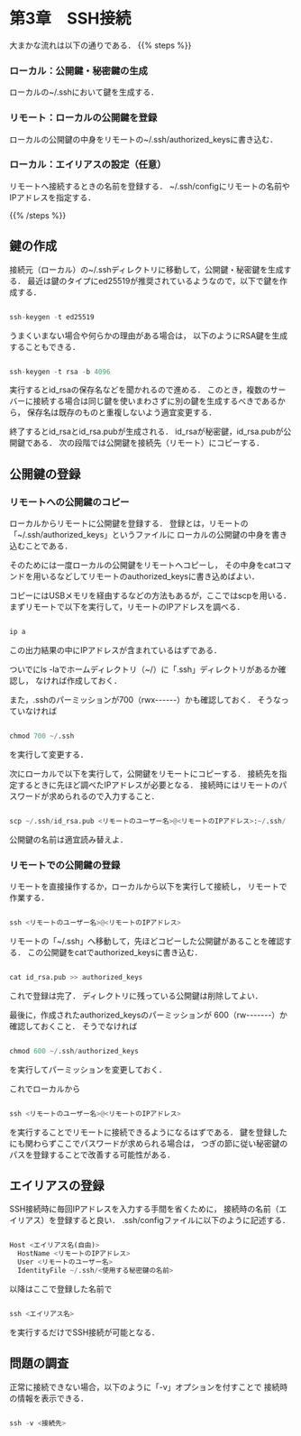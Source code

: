 # 第3章　SSH接続
<!-- ######################################### -->
大まかな流れは以下の通りである．
{{% steps %}}

### ローカル：公開鍵・秘密鍵の生成  
ローカルの~/.sshにおいて鍵を生成する．
### リモート：ローカルの公開鍵を登録  
ローカルの公開鍵の中身をリモートの~/.ssh/authorized\_keysに書き込む．
### ローカル：エイリアスの設定（任意）  
リモートへ接続するときの名前を登録する．
~/.ssh/configにリモートの名前やIPアドレスを指定する．

{{% /steps %}}
<!-- =================================== -->
## 鍵の作成
<!-- =================================== -->
接続元（ローカル）の~/.sshディレクトリに移動して，公開鍵・秘密鍵を生成する．
最近は鍵のタイプにed25519が推奨されているようなので，以下で鍵を作成する．
```python

ssh-keygen -t ed25519
```

うまくいまない場合や何らかの理由がある場合は，
以下のようにRSA鍵を生成することもできる．
```python

ssh-keygen -t rsa -b 4096
```


実行するとid\_rsaの保存名などを聞かれるので進める．
このとき，複数のサーバーに接続する場合は同じ鍵を使いまわさずに別の鍵を生成するべきであるから，
保存名は既存のものと重複しないよう適宜変更する．

終了するとid\_rsaとid\_rsa.pubが生成される．
id\_rsaが秘密鍵，id\_rsa.pubが公開鍵である．
次の段階では公開鍵を接続先（リモート）にコピーする．
<!-- =================================== -->
## 公開鍵の登録
<!-- =================================== -->

<!-- ---------------------------------- -->
### リモートへの公開鍵のコピー
<!-- ---------------------------------- -->
ローカルからリモートに公開鍵を登録する．
登録とは，リモートの「~/.ssh/authorized\_keys」というファイルに
ローカルの公開鍵の中身を書き込むことである．

そのためには一度ローカルの公開鍵をリモートへコピーし，
その中身をcatコマンドを用いるなどしてリモートのauthorized\_keysに書き込めばよい．

コピーにはUSBメモリを経由するなどの方法もあるが，ここではscpを用いる．
まずリモートで以下を実行して，リモートのIPアドレスを調べる．
```python

ip a
```

この出力結果の中にIPアドレスが含まれているはずである．

ついでにls -laでホームディレクトリ（~/）に「.ssh」ディレクトリがあるか確認し，
なければ作成しておく．

また，.sshのパーミッションが700（rwx------）かも確認しておく．
そうなっていなければ
```python

chmod 700 ~/.ssh
```

を実行して変更する．

次にローカルで以下を実行して，公開鍵をリモートにコピーする．
接続先を指定するときに先ほど調べたIPアドレスが必要となる．
接続時にはリモートのパスワードが求められるので入力すること．
```python

scp ~/.ssh/id_rsa.pub <リモートのユーザー名>@<リモートのIPアドレス>:~/.ssh/
```

公開鍵の名前は適宜読み替えよ．
<!-- ---------------------------------- -->
### リモートでの公開鍵の登録
<!-- ---------------------------------- -->
リモートを直接操作するか，ローカルから以下を実行して接続し，
リモートで作業する．
```python

ssh <リモートのユーザー名>@<リモートのIPアドレス>
```

リモートの「~/.ssh」へ移動して，先ほどコピーした公開鍵があることを確認する．
この公開鍵をcatでauthorized\_keysに書き込む．
```python

cat id_rsa.pub >> authorized_keys
```

これで登録は完了．
ディレクトリに残っている公開鍵は削除してよい．

最後に，作成されたauthorized\_keysのパーミッションが
600（rw-------）か確認しておくこと．
そうでなければ
```python

chmod 600 ~/.ssh/authorized_keys
```

を実行してパーミッションを変更しておく．

これでローカルから
```python

ssh <リモートのユーザー名>@<リモートのIPアドレス>
```

を実行することでリモートに接続できるようになるはずである．
鍵を登録したにも関わらずここでパスワードが求められる場合は，
つぎの節に従い秘密鍵のパスを登録することで改善する可能性がある．
<!-- =================================== -->
## エイリアスの登録
<!-- =================================== -->
SSH接続時に毎回IPアドレスを入力する手間を省くために，
接続時の名前（エイリアス）を登録すると良い．
.ssh/configファイルに以下のように記述する．
```python

Host <エイリアス名(自由)>
  HostName <リモートのIPアドレス>
  User <リモートのユーザー名>
  IdentityFile ~/.ssh/<使用する秘密鍵の名前>
```

以降はここで登録した名前で
```python

ssh <エイリアス名>
```

を実行するだけでSSH接続が可能となる．
<!-- =================================== -->
## 問題の調査
<!-- =================================== -->
正常に接続できない場合，以下のように「-v」オプションを付すことで
接続時の情報を表示できる．
```python

ssh -v <接続先>
```
<!-- ######################################### -->
